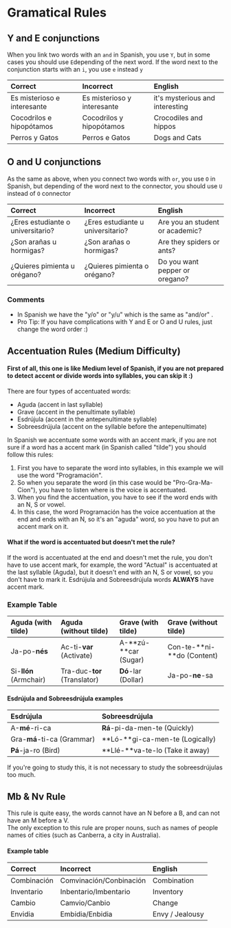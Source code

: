 # Gramatical Rules

## Y and E conjunctions

When you link two words with an `and` in Spanish, you use `Y`, but in some cases you should use `E`depending of the next word. If the word next to the conjunction starts with an `i`, you use `e` instead `y`

| Correct | Incorrect | English |
| :--- | :--- | :--- |
| Es misterioso e interesante | Es misterioso y interesante | it's mysterious and interesting |
| Cocodrilos e hipopótamos | Cocodrilos y hipopótamos | Crocodiles and hippos |
| Perros y Gatos | Perros e Gatos | Dogs and Cats |

## O and U conjunctions

As the same as above, when you connect two words with `or`, you use `O` in Spanish, but depending of the word next to the connector, you should use `U` instead of `O` connector

| Correct | Incorrect | English |
| :--- | :--- | :--- |
| ¿Eres estudiante o universitario? | ¿Eres estudiante u universitario? | Are you an student or academic? |
| ¿Son arañas u hormigas? | ¿Son arañas o hormigas? | Are they spiders or ants? |
| ¿Quieres pimienta u orégano?  | ¿Quieres pimienta o orégano? | Do you want pepper or oregano? |

### Comments

* In Spanish we have the "y/o" or "y/u" which is the same as "and/or" .
* Pro Tip: If you have complications with Y and E or O and U rules, just change the word order :\)

## Accentuation Rules \(Medium Difficulty\)

#### First of all, this one is like Medium level of Spanish, if you are not prepared to detect accent or divide words into syllables, you can skip it :\)

There are four types of accentuated words:

* Aguda \(accent in last syllable\) 
* Grave \(accent in the penultimate syllable\)
* Esdrújula \(accent in the antepenultimate syllable\)
* Sobreesdrújula \(accent on the syllable before the antepenultimate\)

In Spanish we accentuate some words with an accent mark, if you are not sure if a word has a accent mark \(in Spanish called "tilde"\) you should follow this rules:

1. First you have to separate the word into syllables, in this example we will use the word "Programación".
2. So when you separate the word \(in this case would be "Pro-Gra-Ma-Cion"\), you have to listen where is the voice is accentuated.
3. When you find the accentuation, you have to see if the word ends with an N, S or vowel.
4. In this case, the word Programación has the voice accentuation at the end and ends with an N, so it's an "aguda" word, so you have to put an accent mark on it.

#### What if the word is accentuated but doesn't met the rule?

If the word is accentuated at the end and doesn't met the rule, you don't have to use accent mark, for example, the word "Actual" is accentuated at the last syllable \(Aguda\), but it doesn't end with an N, S or vowel, so you don't have to mark it. Esdrújula and Sobreesdrújula words **ALWAYS** have accent mark.

### Example Table

| Aguda \(with tilde\) | Aguda \(without tilde\) | Grave \(with tilde\) | Grave \(without tilde\) |
| :--- | :--- | :--- | :--- |
| Ja-po-**nés** | Ac-ti-**var** \(Activate\) | A-**zú-**car \(Sugar\) | Con-te-**ni-**do \(Content\) |
| Si-**llón** \(Armchair\) | Tra-duc-**tor** \(Translator\) | **Dó**-lar \(Dollar\) | Ja-po-**ne**-sa |

#### Esdrújula and Sobreesdrújula examples

| Esdrújula | Sobreesdrújula |
| :--- | :--- |
| A-**mé**-ri-ca | **Rá**-pi-da-men-te \(Quickly\) |
| Gra-**má**-ti-ca \(Grammar\) | **Ló-**gi-ca-men-te \(Logically\) |
| **Pá**-ja-ro \(Bird\) | **Llé-**va-te-lo \(Take it away\) |

If you're going to study this, it is not necessary to study the sobreesdrújulas too much.

## Mb & Nv Rule

This rule is quite easy, the words cannot have an N before a B,  and can not have an M before a V.  
The only exception to this rule are proper nouns, such as names of people names of cities \(such as Canberra, a city in Australia\).

#### Example table

| Correct | Incorrect | English |
| :--- | :--- | :--- |
| Combinación | Comvinación/Conbinación | Combination |
| Inventario | Inbentario/Imbentario | Inventory |
| Cambio | Camvio/Canbio | Change |
| Envidia | Embidia/Enbidia | Envy / Jealousy |

